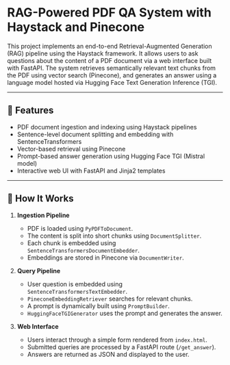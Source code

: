 # RAG-Powered PDF QA System with Haystack and Pinecone

This project implements an end-to-end Retrieval-Augmented Generation (RAG) pipeline using the Haystack framework. It allows users to ask questions about the content of a PDF document via a web interface built with FastAPI. The system retrieves semantically relevant text chunks from the PDF using vector search (Pinecone), and generates an answer using a language model hosted via Hugging Face Text Generation Inference (TGI).

---

## 📌 Features

- PDF document ingestion and indexing using Haystack pipelines
- Sentence-level document splitting and embedding with SentenceTransformers
- Vector-based retrieval using Pinecone
- Prompt-based answer generation using Hugging Face TGI (Mistral model)
- Interactive web UI with FastAPI and Jinja2 templates

---

## 🚀 How It Works

1. **Ingestion Pipeline**
   - PDF is loaded using `PyPDFToDocument`.
   - The content is split into short chunks using `DocumentSplitter`.
   - Each chunk is embedded using `SentenceTransformersDocumentEmbedder`.
   - Embeddings are stored in Pinecone via `DocumentWriter`.

2. **Query Pipeline**
   - User question is embedded using `SentenceTransformersTextEmbedder`.
   - `PineconeEmbeddingRetriever` searches for relevant chunks.
   - A prompt is dynamically built using `PromptBuilder`.
   - `HuggingFaceTGIGenerator` uses the prompt and generates the answer.

3. **Web Interface**
   - Users interact through a simple form rendered from `index.html`.
   - Submitted queries are processed by a FastAPI route (`/get_answer`).
   - Answers are returned as JSON and displayed to the user.